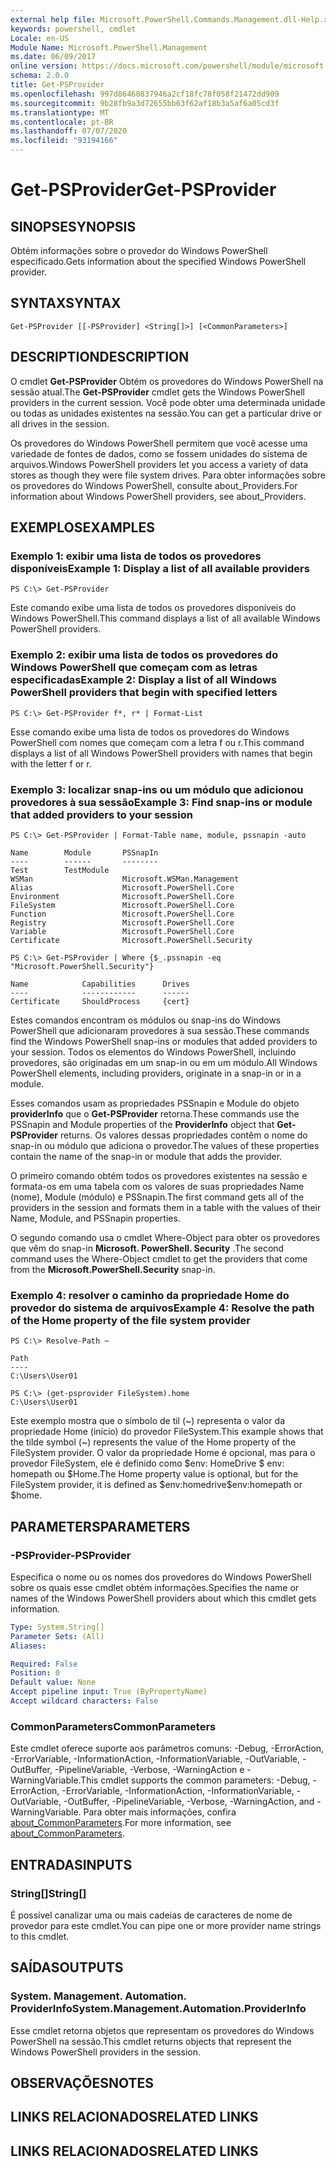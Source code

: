 ```yaml
---
external help file: Microsoft.PowerShell.Commands.Management.dll-Help.xml
keywords: powershell, cmdlet
Locale: en-US
Module Name: Microsoft.PowerShell.Management
ms.date: 06/09/2017
online version: https://docs.microsoft.com/powershell/module/microsoft.powershell.management/get-psprovider?view=powershell-5.1&WT.mc_id=ps-gethelp
schema: 2.0.0
title: Get-PSProvider
ms.openlocfilehash: 997d86460837946a2cf18fc78f058f21472dd909
ms.sourcegitcommit: 9b28fb9a3d72655bb63f62af18b3a5af6a05cd3f
ms.translationtype: MT
ms.contentlocale: pt-BR
ms.lasthandoff: 07/07/2020
ms.locfileid: "93194166"
---
```

# <span data-ttu-id="f3949-103">Get-PSProvider</span><span class="sxs-lookup"><span data-stu-id="f3949-103">Get-PSProvider</span></span>

## <span data-ttu-id="f3949-104">SINOPSE</span><span class="sxs-lookup"><span data-stu-id="f3949-104">SYNOPSIS</span></span>
<span data-ttu-id="f3949-105">Obtém informações sobre o provedor do Windows PowerShell especificado.</span><span class="sxs-lookup"><span data-stu-id="f3949-105">Gets information about the specified Windows PowerShell provider.</span></span>

## <span data-ttu-id="f3949-106">SYNTAX</span><span class="sxs-lookup"><span data-stu-id="f3949-106">SYNTAX</span></span>

```
Get-PSProvider [[-PSProvider] <String[]>] [<CommonParameters>]
```

## <span data-ttu-id="f3949-107">DESCRIPTION</span><span class="sxs-lookup"><span data-stu-id="f3949-107">DESCRIPTION</span></span>
<span data-ttu-id="f3949-108">O cmdlet **Get-PSProvider** Obtém os provedores do Windows PowerShell na sessão atual.</span><span class="sxs-lookup"><span data-stu-id="f3949-108">The **Get-PSProvider** cmdlet gets the Windows PowerShell providers in the current session.</span></span>
<span data-ttu-id="f3949-109">Você pode obter uma determinada unidade ou todas as unidades existentes na sessão.</span><span class="sxs-lookup"><span data-stu-id="f3949-109">You can get a particular drive or all drives in the session.</span></span>

<span data-ttu-id="f3949-110">Os provedores do Windows PowerShell permitem que você acesse uma variedade de fontes de dados, como se fossem unidades do sistema de arquivos.</span><span class="sxs-lookup"><span data-stu-id="f3949-110">Windows PowerShell providers let you access a variety of data stores as though they were file system drives.</span></span>
<span data-ttu-id="f3949-111">Para obter informações sobre os provedores do Windows PowerShell, consulte about_Providers.</span><span class="sxs-lookup"><span data-stu-id="f3949-111">For information about Windows PowerShell providers, see about_Providers.</span></span>

## <span data-ttu-id="f3949-112">EXEMPLOS</span><span class="sxs-lookup"><span data-stu-id="f3949-112">EXAMPLES</span></span>

### <span data-ttu-id="f3949-113">Exemplo 1: exibir uma lista de todos os provedores disponíveis</span><span class="sxs-lookup"><span data-stu-id="f3949-113">Example 1: Display a list of all available providers</span></span>

```
PS C:\> Get-PSProvider
```

<span data-ttu-id="f3949-114">Este comando exibe uma lista de todos os provedores disponíveis do Windows PowerShell.</span><span class="sxs-lookup"><span data-stu-id="f3949-114">This command displays a list of all available Windows PowerShell providers.</span></span>

### <span data-ttu-id="f3949-115">Exemplo 2: exibir uma lista de todos os provedores do Windows PowerShell que começam com as letras especificadas</span><span class="sxs-lookup"><span data-stu-id="f3949-115">Example 2: Display a list of all Windows PowerShell providers that begin with specified letters</span></span>

```
PS C:\> Get-PSProvider f*, r* | Format-List
```

<span data-ttu-id="f3949-116">Esse comando exibe uma lista de todos os provedores do Windows PowerShell com nomes que começam com a letra f ou r.</span><span class="sxs-lookup"><span data-stu-id="f3949-116">This command displays a list of all Windows PowerShell providers with names that begin with the letter f or r.</span></span>

### <span data-ttu-id="f3949-117">Exemplo 3: localizar snap-ins ou um módulo que adicionou provedores à sua sessão</span><span class="sxs-lookup"><span data-stu-id="f3949-117">Example 3: Find snap-ins or module that added providers to your session</span></span>

```
PS C:\> Get-PSProvider | Format-Table name, module, pssnapin -auto

Name        Module       PSSnapIn
----        ------       --------
Test        TestModule
WSMan                    Microsoft.WSMan.Management
Alias                    Microsoft.PowerShell.Core
Environment              Microsoft.PowerShell.Core
FileSystem               Microsoft.PowerShell.Core
Function                 Microsoft.PowerShell.Core
Registry                 Microsoft.PowerShell.Core
Variable                 Microsoft.PowerShell.Core
Certificate              Microsoft.PowerShell.Security

PS C:\> Get-PSProvider | Where {$_.pssnapin -eq "Microsoft.PowerShell.Security"}

Name            Capabilities      Drives
----            ------------      ------
Certificate     ShouldProcess     {cert}
```

<span data-ttu-id="f3949-118">Estes comandos encontram os módulos ou snap-ins do Windows PowerShell que adicionaram provedores à sua sessão.</span><span class="sxs-lookup"><span data-stu-id="f3949-118">These commands find the Windows PowerShell snap-ins or modules that added providers to your session.</span></span>
<span data-ttu-id="f3949-119">Todos os elementos do Windows PowerShell, incluindo provedores, são originadas em um snap-in ou em um módulo.</span><span class="sxs-lookup"><span data-stu-id="f3949-119">All Windows PowerShell elements, including providers, originate in a snap-in or in a module.</span></span>

<span data-ttu-id="f3949-120">Esses comandos usam as propriedades PSSnapin e Module do objeto **providerInfo** que o **Get-PSProvider** retorna.</span><span class="sxs-lookup"><span data-stu-id="f3949-120">These commands use the PSSnapin and Module properties of the **ProviderInfo** object that **Get-PSProvider** returns.</span></span>
<span data-ttu-id="f3949-121">Os valores dessas propriedades contêm o nome do snap-in ou módulo que adiciona o provedor.</span><span class="sxs-lookup"><span data-stu-id="f3949-121">The values of these properties contain the name of the snap-in or module that adds the provider.</span></span>

<span data-ttu-id="f3949-122">O primeiro comando obtém todos os provedores existentes na sessão e formata-os em uma tabela com os valores de suas propriedades Name (nome), Module (módulo) e PSSnapin.</span><span class="sxs-lookup"><span data-stu-id="f3949-122">The first command gets all of the providers in the session and formats them in a table with the values of their Name, Module, and PSSnapin properties.</span></span>

<span data-ttu-id="f3949-123">O segundo comando usa o cmdlet Where-Object para obter os provedores que vêm do snap-in **Microsoft. PowerShell. Security** .</span><span class="sxs-lookup"><span data-stu-id="f3949-123">The second command uses the Where-Object cmdlet to get the providers that come from the **Microsoft.PowerShell.Security** snap-in.</span></span>

### <span data-ttu-id="f3949-124">Exemplo 4: resolver o caminho da propriedade Home do provedor do sistema de arquivos</span><span class="sxs-lookup"><span data-stu-id="f3949-124">Example 4: Resolve the path of the Home property of the file system provider</span></span>

```
PS C:\> Resolve-Path ~

Path
----
C:\Users\User01

PS C:\> (get-psprovider FileSystem).home
C:\Users\User01
```

<span data-ttu-id="f3949-125">Este exemplo mostra que o símbolo de til (~) representa o valor da propriedade Home (início) do provedor FileSystem.</span><span class="sxs-lookup"><span data-stu-id="f3949-125">This example shows that the tilde symbol (~) represents the value of the Home property of the FileSystem provider.</span></span>
<span data-ttu-id="f3949-126">O valor da propriedade Home é opcional, mas para o provedor FileSystem, ele é definido como $env: HomeDrive \$ env: homepath ou $Home.</span><span class="sxs-lookup"><span data-stu-id="f3949-126">The Home property value is optional, but for the FileSystem provider, it is defined as $env:homedrive\$env:homepath or $home.</span></span>

## <span data-ttu-id="f3949-127">PARAMETERS</span><span class="sxs-lookup"><span data-stu-id="f3949-127">PARAMETERS</span></span>

### <span data-ttu-id="f3949-128">-PSProvider</span><span class="sxs-lookup"><span data-stu-id="f3949-128">-PSProvider</span></span>
<span data-ttu-id="f3949-129">Especifica o nome ou os nomes dos provedores do Windows PowerShell sobre os quais esse cmdlet obtém informações.</span><span class="sxs-lookup"><span data-stu-id="f3949-129">Specifies the name or names of the Windows PowerShell providers about which this cmdlet gets information.</span></span>

```yaml
Type: System.String[]
Parameter Sets: (All)
Aliases:

Required: False
Position: 0
Default value: None
Accept pipeline input: True (ByPropertyName)
Accept wildcard characters: False
```

### <span data-ttu-id="f3949-130">CommonParameters</span><span class="sxs-lookup"><span data-stu-id="f3949-130">CommonParameters</span></span>
<span data-ttu-id="f3949-131">Este cmdlet oferece suporte aos parâmetros comuns: -Debug, -ErrorAction, -ErrorVariable, -InformationAction, -InformationVariable, -OutVariable, -OutBuffer, -PipelineVariable, -Verbose, -WarningAction e -WarningVariable.</span><span class="sxs-lookup"><span data-stu-id="f3949-131">This cmdlet supports the common parameters: -Debug, -ErrorAction, -ErrorVariable, -InformationAction, -InformationVariable, -OutVariable, -OutBuffer, -PipelineVariable, -Verbose, -WarningAction, and -WarningVariable.</span></span> <span data-ttu-id="f3949-132">Para obter mais informações, confira [about_CommonParameters](https://go.microsoft.com/fwlink/?LinkID=113216).</span><span class="sxs-lookup"><span data-stu-id="f3949-132">For more information, see [about_CommonParameters](https://go.microsoft.com/fwlink/?LinkID=113216).</span></span>

## <span data-ttu-id="f3949-133">ENTRADAS</span><span class="sxs-lookup"><span data-stu-id="f3949-133">INPUTS</span></span>

### <span data-ttu-id="f3949-134">String[]</span><span class="sxs-lookup"><span data-stu-id="f3949-134">String[]</span></span>

<span data-ttu-id="f3949-135">É possível canalizar uma ou mais cadeias de caracteres de nome de provedor para este cmdlet.</span><span class="sxs-lookup"><span data-stu-id="f3949-135">You can pipe one or more provider name strings to this cmdlet.</span></span>

## <span data-ttu-id="f3949-136">SAÍDAS</span><span class="sxs-lookup"><span data-stu-id="f3949-136">OUTPUTS</span></span>

### <span data-ttu-id="f3949-137">System. Management. Automation. ProviderInfo</span><span class="sxs-lookup"><span data-stu-id="f3949-137">System.Management.Automation.ProviderInfo</span></span>
<span data-ttu-id="f3949-138">Esse cmdlet retorna objetos que representam os provedores do Windows PowerShell na sessão.</span><span class="sxs-lookup"><span data-stu-id="f3949-138">This cmdlet returns objects that represent the Windows PowerShell providers in the session.</span></span>

## <span data-ttu-id="f3949-139">OBSERVAÇÕES</span><span class="sxs-lookup"><span data-stu-id="f3949-139">NOTES</span></span>

## <span data-ttu-id="f3949-140">LINKS RELACIONADOS</span><span class="sxs-lookup"><span data-stu-id="f3949-140">RELATED LINKS</span></span>

## <span data-ttu-id="f3949-141">LINKS RELACIONADOS</span><span class="sxs-lookup"><span data-stu-id="f3949-141">RELATED LINKS</span></span>
